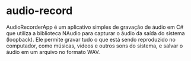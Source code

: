 # audio-record
AudioRecorderApp é um aplicativo simples de gravação de áudio em C# que utiliza a biblioteca NAudio para capturar o áudio da saída do sistema (loopback). Ele permite gravar tudo o que está sendo reproduzido no computador, como músicas, vídeos e outros sons do sistema, e salvar o áudio em um arquivo no formato WAV.
